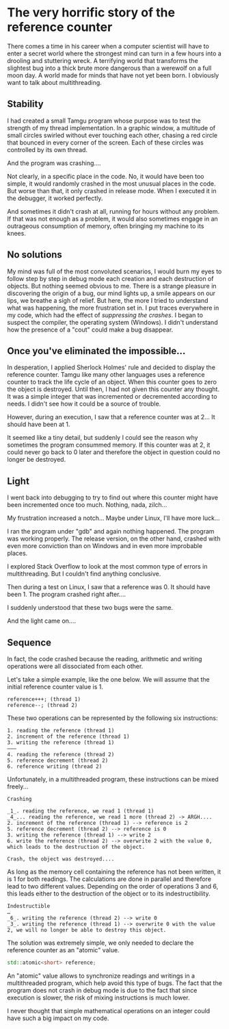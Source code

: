 # The very horrific story of the reference counter

There comes a time in his career when a computer scientist will have to enter a secret world where the strongest mind can turn in a few hours into a drooling and stuttering wreck. A terrifying world that transforms the slightest bug into a thick brute more dangerous than a werewolf on a full moon day. A world made for minds that have not yet been born. I obviously want to talk about multithreading. 

## Stability

I had created a small Tamgu program whose purpose was to test the strength of my thread implementation. In a graphic window, a multitude of small circles swirled without ever touching each other, chasing a red circle that bounced in every corner of the screen. Each of these circles was controlled by its own thread. 

And the program was crashing....

Not clearly, in a specific place in the code. No, it would have been too simple, it would randomly crashed in the most unusual places in the code. But worse than that, it only crashed in release mode. When I executed it in the debugger, it worked perfectly. 

And sometimes it didn't crash at all, running for hours without any problem. If that was not enough as a problem, it would also sometimes engage in an outrageous consumption of memory, often bringing my machine to its knees.

## No solutions

My mind was full of the most convoluted scenarios, I would burn my eyes to follow step by step in debug mode each creation and each destruction of objects. But nothing seemed obvious to me. There is a strange pleasure in discovering the origin of a bug, our mind lights up, a smile appears on our lips, we breathe a sigh of relief. But here, the more I tried to understand what was happening, the more frustration set in. I put traces everywhere in my code, which had the effect of _suppressing the crashes_. I began to suspect the compiler, the operating system (Windows). I didn't understand how the presence of a "cout" could make a bug disappear. 

## Once you've eliminated the impossible...

In desperation, I applied Sherlock Holmes' rule and decided to display the reference counter. Tamgu like many other languages uses a reference counter to track the life cycle of an object. When this counter goes to zero the object is destroyed. Until then, I had not given this counter any thought. It was a simple integer that was incremented or decremented according to needs. I didn't see how it could be a source of trouble.

However, during an execution, I saw that a reference counter was at 2... It should have been at 1.

It seemed like a tiny detail, but suddenly I could see the reason why sometimes the program consummed memory. If this counter was at 2, it could never go back to 0 later and therefore the object in question could no longer be destroyed.

## Light

I went back into debugging to try to find out where this counter might have been incremented once too much. Nothing, nada, zilch...

My frustration increased a notch... Maybe under Linux, I'll have more luck... 

I ran the program under "gdb" and again nothing happened. The program was working properly. The release version, on the other hand, crashed with even more conviction than on Windows and in even more improbable places.

I explored Stack Overflow to look at the most common type of errors in multithreading.  But I couldn't find anything conclusive.

Then during a test on Linux, I saw that a reference was 0. It should have been 1.
The program crashed right after....

I suddenly understood that these two bugs were the same. 

And the light came on....

## Sequence

In fact, the code crashed because the reading, arithmetic and writing operations were all dissociated from each other.

Let's take a simple example, like the one below. We will assume that the initial reference counter value is 1.

```
reference+++; (thread 1)
reference--; (thread 2)
```

These two operations can be represented by the following six instructions:

```
1. reading the reference (thread 1)
2. increment of the reference (thread 1)
3. writing the reference (thread 1)
———
4. reading the reference (thread 2)
5. reference decrement (thread 2)
6. reference writing (thread 2) 
```

Unfortunately, in a multithreaded program, these instructions can be mixed freely...

```
Crashing

_1_. reading the reference, we read 1 (thread 1)
_4_... reading the reference, we read 1 more (thread 2) -> ARGH....
2. increment of the reference (thread 1) --> reference is 2
5. reference decrement (thread 2) --> reference is 0
3. writing the reference (thread 1) --> write 2
6. write the reference (thread 2) --> overwrite 2 with the value 0, which leads to the destruction of the object.

Crash, the object was destroyed....
```

As long as the memory cell containing the reference has not been written, it is 1 for both readings. The calculations are done in parallel and therefore lead to two different values. Depending on the order of operations 3 and 6, this leads either to the destruction of the object or to its indestructibility.

```
Indestructible
…
_6_. writing the reference (thread 2) --> write 0
_3_. writing the reference (thread 1) --> overwrite 0 with the value 2, we will no longer be able to destroy this object.
```

The solution was extremely simple, we only needed to declare the reference counter as an "atomic" value.

```C++
std::atomic<short> reference;
```

An "atomic" value allows to synchronize readings and writings in a multithreaded program, which help avoid this type of bugs. The fact that the program does not crash in debug mode is due to the fact that since execution is slower, the risk of mixing instructions is much lower. 


I never thought that simple mathematical operations on an integer could have such a big impact on my code.
